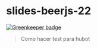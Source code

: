 # slides-beerjs-22

[![Greenkeeper badge](https://badges.greenkeeper.io/lgaticaq/slides-beerjs-22.svg)](https://greenkeeper.io/)

> Como hacer test para hubot
